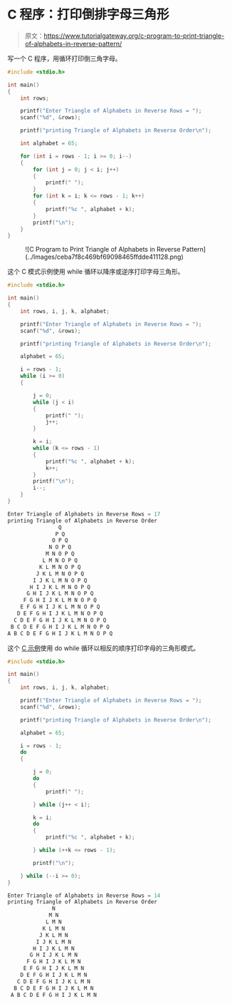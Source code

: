 # C 程序：打印倒排字母三角形

> 原文：<https://www.tutorialgateway.org/c-program-to-print-triangle-of-alphabets-in-reverse-pattern/>

写一个 C 程序，用循环打印倒三角字母。

```c
#include <stdio.h>

int main()
{
	int rows;

	printf("Enter Triangle of Alphabets in Reverse Rows = ");
	scanf("%d", &rows);

	printf("printing Triangle of Alphabets in Reverse Order\n");

	int alphabet = 65;

	for (int i = rows - 1; i >= 0; i--)
	{
		for (int j = 0; j < i; j++)
		{
			printf(" ");
		}
		for (int k = i; k <= rows - 1; k++)
		{
			printf("%c ", alphabet + k);
		}
		printf("\n");
	}
}
```

<figure class="wp-block-image size-large">![C Program to Print Triangle of Alphabets in Reverse Pattern](../Images/ceba7f8c469bf69098465ffdde411128.png)</figure>

这个 C 模式示例使用 while 循环以降序或逆序打印字母三角形。

```c
#include <stdio.h>

int main()
{
	int rows, i, j, k, alphabet;

	printf("Enter Triangle of Alphabets in Reverse Rows = ");
	scanf("%d", &rows);

	printf("printing Triangle of Alphabets in Reverse Order\n");

	alphabet = 65;

	i = rows - 1;
	while (i >= 0)
	{

		j = 0;
		while (j < i)
		{
			printf(" ");
			j++;
		}

		k = i;
		while (k <= rows - 1)
		{
			printf("%c ", alphabet + k);
			k++;
		}
		printf("\n");
		i--;
	}
}
```

```c
Enter Triangle of Alphabets in Reverse Rows = 17
printing Triangle of Alphabets in Reverse Order
                Q 
               P Q 
              O P Q 
             N O P Q 
            M N O P Q 
           L M N O P Q 
          K L M N O P Q 
         J K L M N O P Q 
        I J K L M N O P Q 
       H I J K L M N O P Q 
      G H I J K L M N O P Q 
     F G H I J K L M N O P Q 
    E F G H I J K L M N O P Q 
   D E F G H I J K L M N O P Q 
  C D E F G H I J K L M N O P Q 
 B C D E F G H I J K L M N O P Q 
A B C D E F G H I J K L M N O P Q
```

这个 [C 示例](https://www.tutorialgateway.org/c-programming-examples/)使用 do while 循环以相反的顺序打印字母的三角形模式。

```c
#include <stdio.h>

int main()
{
	int rows, i, j, k, alphabet;

	printf("Enter Triangle of Alphabets in Reverse Rows = ");
	scanf("%d", &rows);

	printf("printing Triangle of Alphabets in Reverse Order\n");

	alphabet = 65;

	i = rows - 1;
	do
	{

		j = 0;
		do
		{
			printf(" ");

		} while (j++ < i);

		k = i;
		do
		{
			printf("%c ", alphabet + k);

		} while (++k <= rows - 1);

		printf("\n");

	} while (--i >= 0);
}
```

```c
Enter Triangle of Alphabets in Reverse Rows = 14
printing Triangle of Alphabets in Reverse Order
              N 
             M N 
            L M N 
           K L M N 
          J K L M N 
         I J K L M N 
        H I J K L M N 
       G H I J K L M N 
      F G H I J K L M N 
     E F G H I J K L M N 
    D E F G H I J K L M N 
   C D E F G H I J K L M N 
  B C D E F G H I J K L M N 
 A B C D E F G H I J K L M N 
```